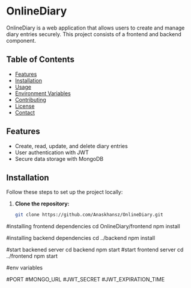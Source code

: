 # OnlineDiary

OnlineDiary is a web application that allows users to create and manage diary entries securely. This project consists of a frontend and backend component.

## Table of Contents

- [Features](#features)
- [Installation](#installation)
- [Usage](#usage)
- [Environment Variables](#environment-variables)
- [Contributing](#contributing)
- [License](#license)
- [Contact](#contact)

## Features

- Create, read, update, and delete diary entries
- User authentication with JWT
- Secure data storage with MongoDB

## Installation

Follow these steps to set up the project locally:

1. **Clone the repository:**
   ```bash
   git clone https://github.com/Anaskhansz/OnlineDiary.git
   ```

#installing frontend dependencies
cd OnlineDiary/frontend
npm install

#installing backend dependencies
cd ../backend
npm install

#start backened server
cd backend
npm start
#start frontend server
cd ../frontend
npm start

#env variables

#PORT
#MONGO_URL
#JWT_SECRET
#JWT_EXPIRATION_TIME
